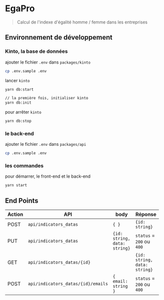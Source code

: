 # EgaPro

> Calcul de l'indexe d'égalité homme / femme dans les entreprises

## Environnement de développement

###  Kinto, la base de données

ajouter le fichier `.env` dans `packages/kinto`

```bash
cp .env.sample .env
```

lancer `kinto`

```bash
yarn db:start

// la première fois, initialiser kinto
yarn db:init
```

pour arrêter `kinto`

```bash
yarn db:stop
```

### le back-end

ajouter le fichier `.env` dans `packages/api`

```bash
cp .env.sample .env
```

### les commandes 

pour démarrer, le front-end et le back-end

```bash
yarn start
```

## End Points

Action  |API                                | body                         |Réponse                        |
--------|-----------------------------------|------------------------------|-------------------------------|
POST    |`api/indicators_datas`             | `{ }`                        | `{id: string}`                |
PUT     |`api/indicators_datas`             | `{id: string, data: string}` | `status` = `200` ou `400`     |
GET     |`api/indicators_datas/{id}`        |                              | `{id: string, data: string}`  |
POST    |`api/indicators_datas/{id}/emails` | `{ email: string }`          | `status` = `200` ou `400`     |

